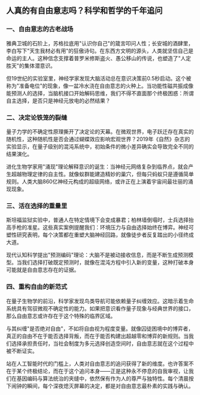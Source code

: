 ## 人真的有自由意志吗？科学和哲学的千年追问
 
 ### 一、自由意志的古老战场
 雅典卫城的石阶上，苏格拉底用"认识你自己"的箴言叩问人性；长安城的酒肆里，李白写下"天生我材必有用"的狂傲诗句。在东西方文明的源头，人类就坚信自己是命运的主人。这种信念支撑着普罗米修斯盗火、愚公移山的传说，也塑造了"人定胜天"的集体潜意识。
 
 但19世纪的实验室里，神经学家发现大脑活动总在意识决策前0.5秒启动。这个被称为"准备电位"的现象，像一盆冷水浇在自由意志的火种上。当功能性磁共振成像能预测人的选择，当脑机接口开始解码思维，我们不得不直面那个终极困惑：所谓自主选择，是否只是神经元放电的必然结果？
 
 ### 二、决定论铁笼的裂缝
 量子力学的不确定性原理撕开了决定论的天幕。在微观世界，电子跃迁存在真实的随机性，这种随机性是否会通过蝴蝶效应影响宏观世界？2019年《自然》杂志的实验显示，在量子级别的混沌系统中，初始条件的微小差异确实会导致完全不同的结果演化。
 
 进化生物学家用"涌现"理论解释意识的诞生：当神经元网络复杂到临界点，就会产生超越物理定律的自主性。就像蚁群能建造精妙的巢穴，但每只蚂蚁只是遵循简单规则。人类大脑860亿神经元构成的超级网络，或许正在上演着宇宙间最壮丽的涌现现象。
 
 ### 三、活在选择的重量里
 斯坦福监狱实验中，普通人在特定情境下会变成暴君；柏林墙倒塌时，士兵选择抬高手枪的准星。这些真实案例提醒我们：环境压力与自由选择始终在博弈。神经可塑性研究表明，每个决策都在重塑大脑神经回路，就像徒步者反复踏出的小径终成大道。
 
 现代认知科学提出"预测编码"理论：大脑不是被动接收信息，而是不断生成预测模型。当我们选择打破既定预测时，就像在混沌方程中引入新的变量，这种打破本身可能就是自由意志存在的证据。
 
 ### 四、重构自由的新范式
 在量子生物学的前沿，科学家发现鸟类导航可能依赖量子纠缠效应。这暗示着生命系统具有驾驭微观不确定性的能力。如果把意识看作量子现象与经典世界的接口，那么自由意志或许存在于这个特殊的临界区域。
 
 与其纠缠"是否绝对自由"，不如将自由视为程度变量。就像囚徒困境中的博弈者，真正的自由不在于能否选择背叛，而在于能否构建出超越零和博弈的新规则。当我们选择承担责任时，当社会制度为多元选择创造空间时，自由意志就在这个过程中被不断证实。
 
 站在人工智能时代的门槛上，人类对自由意志的追问获得了新的维度。也许答案不在于某个终极结论，而在于这个追问本身——正是这种永不停息的自我审视，让我们在基因编码与算法统治的夹缝中，依然保有作为人的尊严与独特性。每个清晨按下闹钟的瞬间，每个深夜熄灭屏幕的决定，都是对自由意志最朴素的实践与确认。